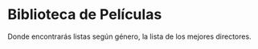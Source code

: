 # Biblioteca de Películas
Donde encontrarás listas según género, la lista de los mejores directores.
